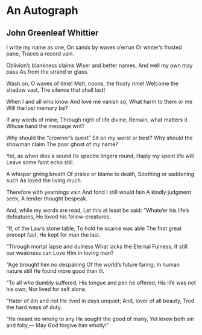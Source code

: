 # An Autograph
## John Greenleaf Whittier
I write my name as one,
On sands by waves o’errun
Or winter’s frosted pane,
Traces a record vain.

Oblivion’s blankness claims
Wiser and better names,
And well my own may pass
As from the strand or glass.

Wash on, O waves of time!
Melt, noons, the frosty rime!
Welcome the shadow vast,
The silence that shall last!

When I and all who know
And love me vanish so,
What harm to them or me
Will the lost memory be?

If any words of mine,
Through right of life divine,
Remain, what matters it
Whose hand the message writ?

Why should the “crowner’s quest”
Sit on my worst or best?
Why should the showman claim
The poor ghost of my name?

Yet, as when dies a sound
Its spectre lingers round,
Haply my spent life will
Leave some faint echo still.

A whisper giving breath
Of praise or blame to death,
Soothing or saddening such
As loved the living much.

Therefore with yearnings vain
And fond I still would fain
A kindly judgment seek,
A tender thought bespeak.

And, while my words are read,
Let this at least be said:
“Whate’er his life’s defeatures,
He loved his fellow-creatures.

“If, of the Law’s stone table,
To hold he scarce was able
The first great precept fast,
He kept for man the last.

“Through mortal lapse and dulness
What lacks the Eternal Fulness,
If still our weakness can
Love Him in loving man?

“Age brought him no despairing
Of the world’s future faring;
In human nature still
He found more good than ill.

“To all who dumbly suffered,
His tongue and pen he offered;
His life was not his own,
Nor lived for self alone.

“Hater of din and riot
He lived in days unquiet;
And, lover of all beauty,
Trod the hard ways of duty.

“He meant no wrong to any
He sought the good of many,
Yet knew both sin and folly,—
May God forgive him wholly!”